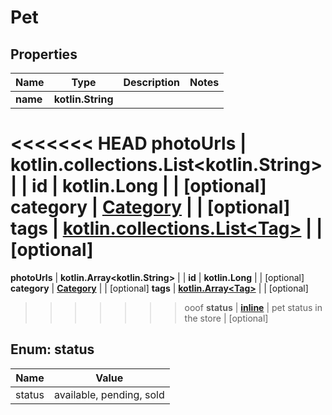 
# Pet

## Properties
Name | Type | Description | Notes
------------ | ------------- | ------------- | -------------
**name** | **kotlin.String** |  | 
<<<<<<< HEAD
**photoUrls** | **kotlin.collections.List&lt;kotlin.String&gt;** |  | 
**id** | **kotlin.Long** |  |  [optional]
**category** | [**Category**](Category.md) |  |  [optional]
**tags** | [**kotlin.collections.List&lt;Tag&gt;**](Tag.md) |  |  [optional]
=======
**photoUrls** | **kotlin.Array&lt;kotlin.String&gt;** |  | 
**id** | **kotlin.Long** |  |  [optional]
**category** | [**Category**](Category.md) |  |  [optional]
**tags** | [**kotlin.Array&lt;Tag&gt;**](Tag.md) |  |  [optional]
>>>>>>> ooof
**status** | [**inline**](#StatusEnum) | pet status in the store |  [optional]


<a name="StatusEnum"></a>
## Enum: status
Name | Value
---- | -----
status | available, pending, sold



